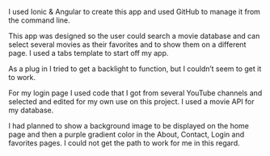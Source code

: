 I used Ionic & Angular to create this app and used GitHub to manage it from the command line.

This app was designed so the user could search a movie database and can select several movies as their favorites and to show them on a different page. I used a tabs template to start off my app.

As a plug in I tried to get a backlight to function, but I couldn’t seem to get it to work.

For my login page I used code that I got from several YouTube channels and selected and edited for my own use on this project. I used a movie API for my database.

I had planned to show a background image to be displayed on the home page and then a purple gradient color in the About, Contact, Login and favorites pages. I could not get the path to work for me in this regard.
